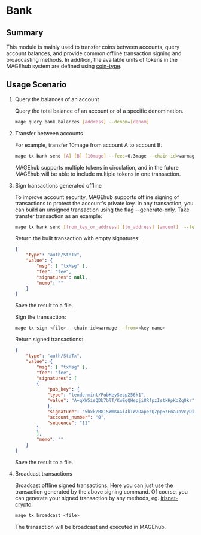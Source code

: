 # Bank

## Summary

This module is mainly used to transfer coins between accounts, query account balances, and provide common offline transaction signing and broadcasting methods. In addition, the available units of tokens in the MAGEhub system are defined using [coin-type](../concepts/coin-type.md).

## Usage Scenario

1. Query the balances of an account

    Query the total balance of an account or of a specific denomination.

    ```bash
    mage query bank balances [address] --denom=[denom]
    ```

2. Transfer between accounts

    For example, transfer 10mage from account A to account B:

    ```bash
    mage tx bank send [A] [B] [10mage] --fees=0.3mage --chain-id=warmage
    ```

    MAGEhub supports multiple tokens in circulation, and in the future MAGEhub will be able to include multiple tokens in one transaction.

3. Sign transactions generated offline

    To improve account security, MAGEhub supports offline signing of transactions to protect the account's private key. In any transaction, you can build an unsigned transaction using the flag --generate-only. Take transfer transaction as an example:

    ```bash
    mage tx bank send [from_key_or_address] [to_address] [amount]  --fees=0.3mage --generate-only
    ```

    Return the built transaction with empty signatures:

    ```json
    {
        "type": "auth/StdTx",
        "value": {
            "msg": [ "txMsg" ],
            "fee": "fee",
            "signatures": null,
            "memo": ""
        }
    }
    ```

    Save the result to a file.

    Sign the transaction:

    ```bash
    mage tx sign <file> --chain-id=warmage --from=<key-name>
    ```

    Return signed transactions:

    ```json
    {
        "type": "auth/StdTx",
        "value": {
            "msg": [ "txMsg" ],
            "fee": "fee",
            "signatures": [
            {
                "pub_key": {
                "type": "tendermint/PubKeySecp256k1",
                "value": "A+qXW5isQDb7blT/KwEgQHepji8RfpzIstkHpKoZq0kr"
                },
                "signature": "5hxk/R81SWmKAGi4kTW2OapezQZpp6zEnaJbVcyDiWRfgBm4Uejq8+CDk6uzk0aFSgAZzz06E014UkgGpelU7w==",
                "account_number": "0",
                "sequence": "11"
            }
            ],
            "memo": ""
        }
    }
    ```

    Save the result to a file.

4. Broadcast transactions

    Broadcast offline signed transactions. Here you can just use the transaction generated by the above signing command. Of course, you can generate your signed transaction by any methods, eg. [irisnet-crypto](https://github.com/irisnet/irisnet-crypto).

    ```bash
    mage tx broadcast <file>
    ```

    The transaction will be broadcast and executed in MAGEhub.
